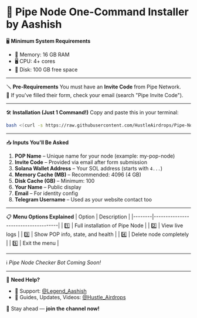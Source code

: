 # 🚀 Pipe Node One-Command Installer by Aashish

🖥️ **Minimum System Requirements**
- 🧠 Memory: 16 GB RAM
- 🖥️ CPU: 4+ cores
- 💾 Disk: 100 GB free space

---

🪛 **Pre-Requirements**
You must have an **Invite Code** from Pipe Network.  
📩 If you've filled their form, check your email (search "Pipe Invite Code").

---

🛠️ **Installation (Just 1 Command!)**
Copy and paste this in your terminal:

```bash
bash <(curl -s https://raw.githubusercontent.com/HustleAirdrops/Pipe-Node-One-Command-installation/main/menu.sh)
```

---

📥 **Inputs You'll Be Asked**
1. **POP Name** – Unique name for your node (example: my-pop-node)
2. **Invite Code** – Provided via email after form submission
3. **Solana Wallet Address** – Your SOL address (starts with `4...`)
4. **Memory Cache (MB)** – Recommended: 4096 (4 GB)
5. **Disk Cache (GB)** – Minimum: 100
6. **Your Name** – Public display
7. **Email** – For identity config
8. **Telegram Username** – Used as your website contact too

---

📋 **Menu Options Explained**
| Option | Description                         |
|--------|-------------------------------------|
| 1️⃣     | Full installation of Pipe Node      |
| 2️⃣     | View live logs                      |
| 3️⃣     | Show POP info, state, and health    |
| 4️⃣     | Delete node completely              |
| 5️⃣     | Exit the menu                       |

---

ℹ️ *Pipe Node Checker Bot Coming Soon!*

---

💬 **Need Help?**
- 📩 Support: [@Legend_Aashish](https://t.me/Legend_Aashish)
- 📢 Guides, Updates, Videos: [@Hustle_Airdrops](https://t.me/Hustle_Airdrops)

🔔 Stay ahead — **join the channel now!**
